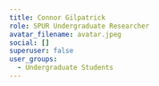 ```yaml
---
title: Connor Gilpatrick
role: SPUR Undergraduate Researcher
avatar_filename: avatar.jpeg
social: []
superuser: false
user_groups: 
  - Undergraduate Students
---
```

